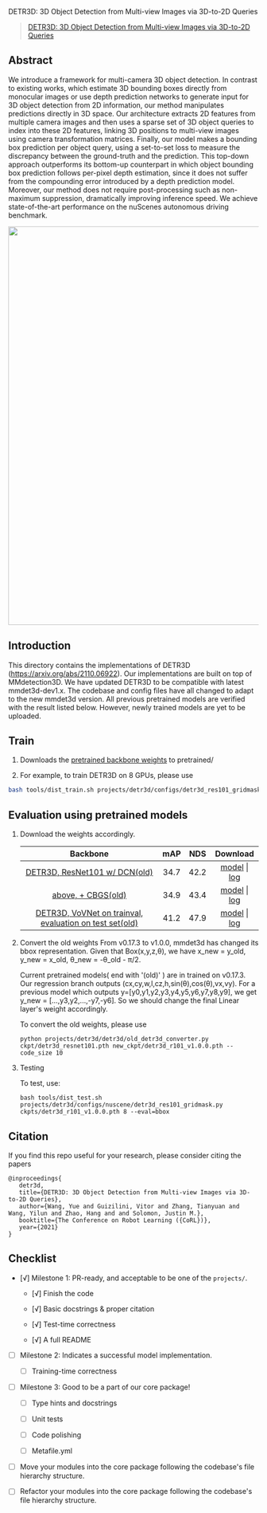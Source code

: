 DETR3D: 3D Object Detection from Multi-view Images via 3D-to-2D Queries

> [DETR3D: 3D Object Detection from Multi-view Images via 3D-to-2D Queries](https://arxiv.org/abs/2110.06922)

<!-- [ALGORITHM] -->

## Abstract

We introduce a framework for multi-camera 3D object detection. In
contrast to existing works, which estimate 3D bounding boxes directly from
monocular images or use depth prediction networks to generate input for 3D object
detection from 2D information, our method manipulates predictions directly
in 3D space. Our architecture extracts 2D features from multiple camera images
and then uses a sparse set of 3D object queries to index into these 2D features,
linking 3D positions to multi-view images using camera transformation matrices.
Finally, our model makes a bounding box prediction per object query, using a
set-to-set loss to measure the discrepancy between the ground-truth and the prediction.
This top-down approach outperforms its bottom-up counterpart in which
object bounding box prediction follows per-pixel depth estimation, since it does
not suffer from the compounding error introduced by a depth prediction model.
Moreover, our method does not require post-processing such as non-maximum
suppression, dramatically improving inference speed. We achieve state-of-the-art
performance on the nuScenes autonomous driving benchmark.

<div align=center>
<img src="https://user-images.githubusercontent.com/67246790/209751755-3d0f0ad5-6a39-4d14-a1c7-346b5c228a1b.png" width="800"/>
</div>

## Introduction

This directory contains the implementations of DETR3D (https://arxiv.org/abs/2110.06922). Our implementations are built on top of MMdetection3D.
We have updated DETR3D to be compatible with latest mmdet3d-dev1.x. The codebase and config files have all changed to adapt to the new mmdet3d version. All previous pretrained models are verified with the result listed below. However, newly trained models are yet to be uploaded.

## Train

1. Downloads the [pretrained backbone weights](https://drive.google.com/drive/folders/1h5bDg7Oh9hKvkFL-dRhu5-ahrEp2lRNN?usp=sharing) to pretrained/

2. For example, to train DETR3D on 8 GPUs, please use

```bash
bash tools/dist_train.sh projects/detr3d/configs/detr3d_res101_gridmask.py 8
```

## Evaluation using pretrained models

1. Download the weights accordingly.

   |                                                   Backbone                                                   | mAP  | NDS  |                                                                                         Download                                                                                         |
   | :----------------------------------------------------------------------------------------------------------: | :--: | :--: | :--------------------------------------------------------------------------------------------------------------------------------------------------------------------------------------: |
   |                     [DETR3D, ResNet101 w/ DCN(old)](./configs/detr3d_res101_gridmask.py)                     | 34.7 | 42.2 | [model](https://drive.google.com/file/d/1YWX-jIS6fxG5_JKUBNVcZtsPtShdjE4O/view?usp=sharing) \| [log](https://drive.google.com/file/d/1uvrf42seV4XbWtir-2XjrdGUZ2Qbykid/view?usp=sharing) |
   |                        [above, + CBGS(old)](./configs/detr3d_res101_gridmask_cbgs.py)                        | 34.9 | 43.4 | [model](https://drive.google.com/file/d/1sXPFiA18K9OMh48wkk9dF1MxvBDUCj2t/view?usp=sharing) \| [log](https://drive.google.com/file/d/1NJNggvFGqA423usKanqbsZVE_CzF4ltT/view?usp=sharing) |
   | [DETR3D, VoVNet on trainval, evaluation on test set(old)](./configs/detr3d_vovnet_gridmask_trainval_cbgs.py) | 41.2 | 47.9 | [model](https://drive.google.com/file/d/1d5FaqoBdUH6dQC3hBKEZLcqbvWK0p9Zv/view?usp=sharing) \| [log](https://drive.google.com/file/d/1ONEMm_2W9MZAutjQk1UzaqRywz5PMk3p/view?usp=sharing) |

2. Convert the old weights
   From v0.17.3 to v1.0.0, mmdet3d has changed its bbox representation. Given that Box(x,y,z,θ), we have x_new = y_old, y_new = x_old, θ_new = -θ_old - π/2.

   Current pretrained models( end with '(old)' ) are in trained on v0.17.3. Our regression branch outputs (cx,cy,w,l,cz,h,sin(θ),cos(θ),vx,vy). For a previous model which outputs y=\[y0,y1,y2,y3,y4,y5,y6,y7,y8,y9\], we get y_new = \[...,y3,y2,...,-y7,-y6\]. So we should change the final Linear layer's weight accordingly.

   To convert the old weights, please use

   `python projects/detr3d/detr3d/old_detr3d_converter.py ckpt/detr3d_resnet101.pth new_ckpt/detr3d_r101_v1.0.0.pth --code_size 10`

3. Testing

   To test, use:

   `bash tools/dist_test.sh projects/detr3d/configs/nuscene/detr3d_res101_gridmask.py ckpts/detr3d_r101_v1.0.0.pth 8 --eval=bbox`

   <!-- Current pretrained models( end with '(old)' ) are in trained on v0.17.3. and we make them compatible with new mmdet3d by rewriting `_load_from_state_dict` method in [`detr3d.py`](./detr3d/detr3d.py) -->

## Citation

If you find this repo useful for your research, please consider citing the papers

```
@inproceedings{
   detr3d,
   title={DETR3D: 3D Object Detection from Multi-view Images via 3D-to-2D Queries},
   author={Wang, Yue and Guizilini, Vitor and Zhang, Tianyuan and Wang, Yilun and Zhao, Hang and and Solomon, Justin M.},
   booktitle={The Conference on Robot Learning ({CoRL})},
   year={2021}
}
```

## Checklist

<!-- Here is a checklist illustrating a usual development workflow of a successful project, and also serves as an overview of this project's progress. The PIC (person in charge) or contributors of this project should check all the items that they believe have been finished, which will further be verified by codebase maintainers via a PR.
OpenMMLab's maintainer will review the code to ensure the project's quality. Reaching the first milestone means that this project suffices the minimum requirement of being merged into 'projects/'. But this project is only eligible to become a part of the core package upon attaining the last milestone.
Note that keeping this section up-to-date is crucial not only for this project's developers but the entire community, since there might be some other contributors joining this project and deciding their starting point from this list. It also helps maintainers accurately estimate time and effort on further code polishing, if needed.
A project does not necessarily have to be finished in a single PR, but it's essential for the project to at least reach the first milestone in its very first PR. -->

- \[√\] Milestone 1: PR-ready, and acceptable to be one of the `projects/`.

  - \[√\] Finish the code

    <!-- The code's design shall follow existing interfaces and convention. For example, each model component should be registered into `mmdet3d.registry.MODELS` and configurable via a config file. -->

  - \[√\] Basic docstrings & proper citation

    <!-- Each major object should contain a docstring, describing its functionality and arguments. If you have adapted the code from other open-source projects, don't forget to cite the source project in docstring and make sure your behavior is not against its license. Typically, we do not accept any code snippet under GPL license. [A Short Guide to Open Source Licenses](https://medium.com/nationwide-technology/a-short-guide-to-open-source-licenses-cf5b1c329edd) -->

  - \[√\] Test-time correctness

    <!-- If you are reproducing the result from a paper, make sure your model's inference-time performance matches that in the original paper. The weights usually could be obtained by simply renaming the keys in the official pre-trained weights. This test could be skipped though, if you are able to prove the training-time correctness and check the second milestone. -->

  - \[√\] A full README

    <!-- As this template does. -->

- [ ] Milestone 2: Indicates a successful model implementation.

  - [ ] Training-time correctness

    <!-- If you are reproducing the result from a paper, checking this item means that you should have trained your model from scratch based on the original paper's specification and verified that the final result matches the report within a minor error range. -->

- [ ] Milestone 3: Good to be a part of our core package!

  - [ ] Type hints and docstrings

    <!-- Ideally *all* the methods should have [type hints](https://www.pythontutorial.net/python-basics/python-type-hints/) and [docstrings](https://google.github.io/styleguide/pyguide.html#381-docstrings). [Example](https://github.com/open-mmlab/mmdetection3d/blob/dev-1.x/mmdet3d/models/detectors/fcos_mono3d.py) -->

  - [ ] Unit tests

    <!-- Unit tests for each module are required. [Example](https://github.com/open-mmlab/mmdetection3d/blob/dev-1.x/tests/test_models/test_dense_heads/test_fcos_mono3d_head.py) -->

  - [ ] Code polishing

    <!-- Refactor your code according to reviewer's comment. -->

  - [ ] Metafile.yml

    <!-- It will be parsed by MIM and Inferencer. [Example](https://github.com/open-mmlab/mmdetection3d/blob/dev-1.x/configs/fcos3d/metafile.yml) -->

- [ ] Move your modules into the core package following the codebase's file hierarchy structure.

  <!-- In particular, you may have to refactor this README into a standard one. [Example](/configs/textdet/dbnet/README.md) -->

- [ ] Refactor your modules into the core package following the codebase's file hierarchy structure.
